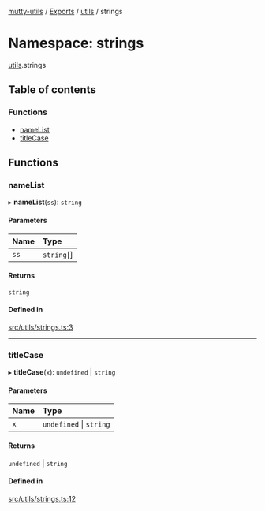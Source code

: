 [mutty-utils](../README.md) / [Exports](../modules.md) / [utils](utils.md) / strings

# Namespace: strings

[utils](utils.md).strings

## Table of contents

### Functions

- [nameList](utils.strings.md#namelist)
- [titleCase](utils.strings.md#titlecase)

## Functions

### nameList

▸ **nameList**(`ss`): `string`

#### Parameters

| Name | Type |
| :------ | :------ |
| `ss` | `string`[] |

#### Returns

`string`

#### Defined in

[src/utils/strings.ts:3](https://github.com/jonlaing/mutty-utils/blob/c9372b5/src/utils/strings.ts#L3)

___

### titleCase

▸ **titleCase**(`x`): `undefined` \| `string`

#### Parameters

| Name | Type |
| :------ | :------ |
| `x` | `undefined` \| `string` |

#### Returns

`undefined` \| `string`

#### Defined in

[src/utils/strings.ts:12](https://github.com/jonlaing/mutty-utils/blob/c9372b5/src/utils/strings.ts#L12)
